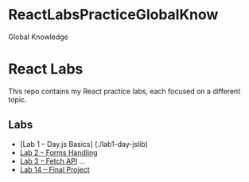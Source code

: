 # ReactLabsPracticeGlobalKnow
Global Knowledge
# React Labs

This repo contains my React practice labs, each focused on a different topic.

## Labs
- [Lab 1 – Day.js Basics] (./lab1-day-jslib)
- [Lab 2 – Forms Handling](./lab2-forms-handling)
- [Lab 3 – Fetch API](./lab3-fetch-api)
...
- [Lab 14 – Final Project](./lab14-final-project)
